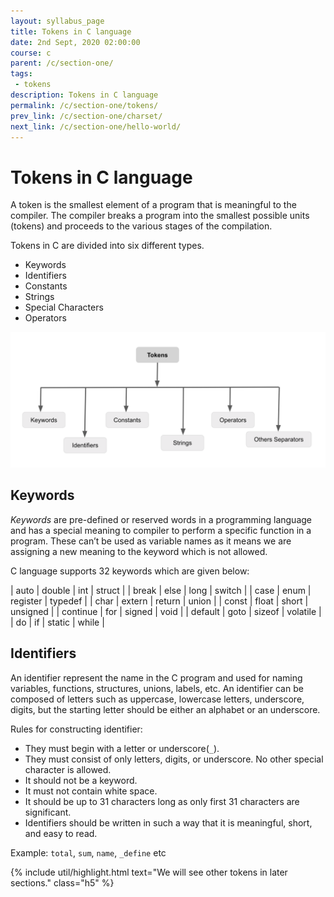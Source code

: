 ```yaml
---
layout: syllabus_page
title: Tokens in C language
date: 2nd Sept, 2020 02:00:00
course: c
parent: /c/section-one/
tags:
 - tokens
description: Tokens in C language
permalink: /c/section-one/tokens/
prev_link: /c/section-one/charset/
next_link: /c/section-one/hello-world/
---
```


# Tokens in C language

A token is the smallest element of a program that is meaningful to the compiler. The compiler breaks a program into the smallest possible units (tokens) and proceeds to the various stages of the compilation.

Tokens in C are divided into six different types.

- Keywords
- Identifiers
- Constants
- Strings
- Special Characters
- Operators

<img src="/assets/img/courses/c/tokens.png" class="img-fluid" />

## Keywords

_Keywords_ are pre-defined or reserved words in a programming language and has a special meaning to compiler to perform a specific function in a program. These can’t be used as variable names as it means we are assigning a new meaning to the keyword which is not allowed.

C language supports 32 keywords which are given below:

| auto | double | int | struct |
| break | else | long | switch |
| case | enum | register | typedef |
| char | extern | return | union |
| const | float | short | unsigned |
| continue | for | signed | void |
| default | goto | sizeof | volatile |
| do | if | static | while |

## Identifiers

An identifier represent the name in the C program and used for naming variables, functions, structures, unions, labels,
etc. An identifier can be composed of letters such as uppercase, lowercase letters, underscore, digits, but the starting
letter should be either an alphabet or an underscore.

Rules for constructing identifier:

- They must begin with a letter or underscore(`_`).
- They must consist of only letters, digits, or underscore. No other special character is allowed.
- It should not be a keyword.
- It must not contain white space.
- It should be up to 31 characters long as only first 31 characters are significant.
- Identifiers should be written in such a way that it is meaningful, short, and easy to read.

Example: `total`, `sum`, `name`, `_define` etc

{% include util/highlight.html
    text="We will see other tokens in later sections." class="h5" %}

